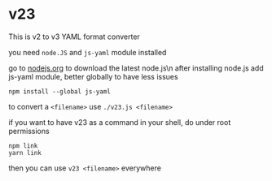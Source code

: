 # v23

This is v2 to v3 YAML format converter

you need ``node.JS`` and ``js-yaml`` module installed

go to [nodejs.org](https://nodejs.org/en) to download the latest node.js\n
after installing node.js add js-yaml module, better globally to have less issues
```
npm install --global js-yaml

```

to convert a `<filename>` use ``./v23.js <filename>``

if you want to have v23 as a command in your shell, do under root permissions
```
npm link
yarn link

```
then you can use ``v23 <filename>`` everywhere
